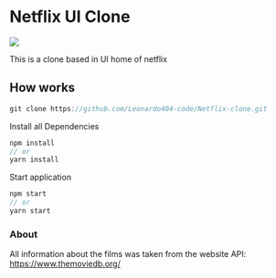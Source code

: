 # Netflix UI Clone

<img src="./public/Interface.gif" />

This is a clone based in UI home of netflix

## How works

```jsx
git clone https://github.com/Leonardo404-code/Netflix-clone.git
```

Install all Dependencies

```jsx
npm install
// or
yarn install
```

Start application

```jsx
npm start
// or
yarn start
```

### About

All information about the films was taken from the website API: https://www.themoviedb.org/
